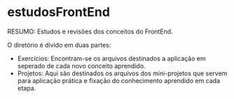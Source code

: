 # estudosFrontEnd

RESUMO: Estudos e revisões dos conceitos do FrontEnd.

O diretório é divido em duas partes:
* Exercícios: Encontram-se os arquivos destinados a aplicação em seperado de cada novo conceito aprendido.
* Projetos: Aqui são destinados os arquivos dos mini-projetos que servem para aplicação prática e fixação do conhecimento aprendido em cada etapa.


